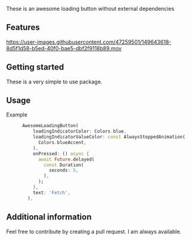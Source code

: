 <!--
This README describes the package. If you publish this package to pub.dev,
this README's contents appear on the landing page for your package.

For information about how to write a good package README, see the guide for
[writing package pages](https://dart.dev/guides/libraries/writing-package-pages).

For general information about developing packages, see the Dart guide for
[creating packages](https://dart.dev/guides/libraries/create-library-packages)
and the Flutter guide for
[developing packages and plugins](https://flutter.dev/developing-packages).
-->

These is an awesome loading button without external dependencies

## Features


https://user-images.githubusercontent.com/47259501/149643618-8d5f1d58-b5ed-40f0-bae5-dbf2f9118b89.mov



## Getting started

These is a very simple to use package.

## Usage

Example

```dart
      AwesomeLoadingButton(
          loadingIndicatorColor: Colors.blue,
          loadingIndicatorValueColor: const AlwaysStoppedAnimation(
            Colors.blueAccent,
          ),
          onPressed: () async {
            await Future.delayed(
              const Duration(
                seconds: 5,
              ),
            );
          },
          text: 'Fetch',
        ),
```

## Additional information

Feel free to contribute by creating a pull request. I am always available.
